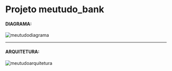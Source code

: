# Projeto meutudo_bank

#### DIAGRAMA:

![meutudodiagrama](https://user-images.githubusercontent.com/83541826/176474328-5a4a40cb-c08e-4670-87a7-3296afe1f6bd.png)
***

#### ARQUITETURA:

![meutudoarquitetura](https://user-images.githubusercontent.com/83541826/176475689-83b683c8-38f5-418a-80a0-29e7c540517a.png)
